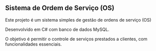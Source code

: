## Sistema de Ordem de Serviço (OS)
Este projeto é um sistema simples de gestão de ordens de serviço (OS)

Desenvolvido em C# com banco de dados MySQL.

O objetivo é permitir o controle de serviços prestados a clientes, com funcionalidades essenciais.
